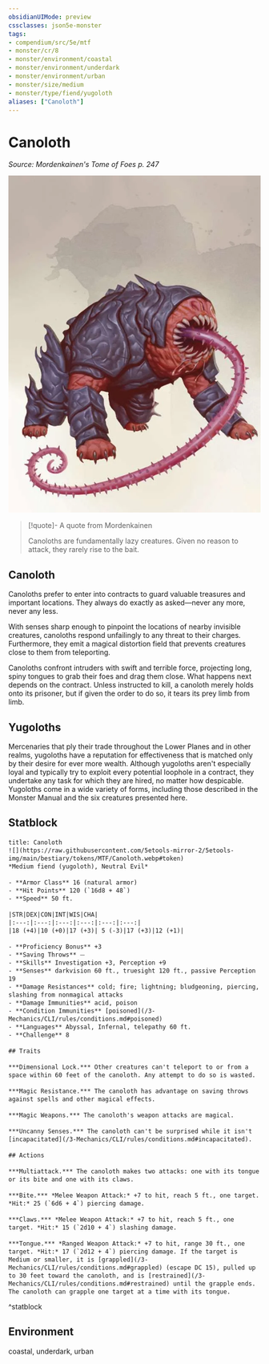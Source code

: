 ```yaml
---
obsidianUIMode: preview
cssclasses: json5e-monster
tags:
- compendium/src/5e/mtf
- monster/cr/8
- monster/environment/coastal
- monster/environment/underdark
- monster/environment/urban
- monster/size/medium
- monster/type/fiend/yugoloth
aliases: ["Canoloth"]
---
```

# Canoloth
*Source: Mordenkainen's Tome of Foes p. 247*  

![](https://raw.githubusercontent.com/5etools-mirror-2/5etools-img/main/bestiary/MTF/Canoloth.webp#right)  
> [!quote]- A quote from Mordenkainen  
> 
> Canoloths are fundamentally lazy creatures. Given no reason to attack, they rarely rise to the bait.

## Canoloth

Canoloths prefer to enter into contracts to guard valuable treasures and important locations. They always do exactly as asked—never any more, never any less.

With senses sharp enough to pinpoint the locations of nearby invisible creatures, canoloths respond unfailingly to any threat to their charges. Furthermore, they emit a magical distortion field that prevents creatures close to them from teleporting.

Canoloths confront intruders with swift and terrible force, projecting long, spiny tongues to grab their foes and drag them close. What happens next depends on the contract. Unless instructed to kill, a canoloth merely holds onto its prisoner, but if given the order to do so, it tears its prey limb from limb.

## Yugoloths

Mercenaries that ply their trade throughout the Lower Planes and in other realms, yugoloths have a reputation for effectiveness that is matched only by their desire for ever more wealth. Although yugoloths aren't especially loyal and typically try to exploit every potential loophole in a contract, they undertake any task for which they are hired, no matter how despicable. Yugoloths come in a wide variety of forms, including those described in the Monster Manual and the six creatures presented here.


## Statblock

```ad-statblock
title: Canoloth
![](https://raw.githubusercontent.com/5etools-mirror-2/5etools-img/main/bestiary/tokens/MTF/Canoloth.webp#token)
*Medium fiend (yugoloth), Neutral Evil*

- **Armor Class** 16 (natural armor)
- **Hit Points** 120 (`16d8 + 48`) 
- **Speed** 50 ft.

|STR|DEX|CON|INT|WIS|CHA|
|:---:|:---:|:---:|:---:|:---:|:---:|
|18 (+4)|10 (+0)|17 (+3)| 5 (-3)|17 (+3)|12 (+1)|

- **Proficiency Bonus** +3
- **Saving Throws** ⏤
- **Skills** Investigation +3, Perception +9
- **Senses** darkvision 60 ft., truesight 120 ft., passive Perception 19
- **Damage Resistances** cold; fire; lightning; bludgeoning, piercing, slashing from nonmagical attacks
- **Damage Immunities** acid, poison
- **Condition Immunities** [poisoned](/3-Mechanics/CLI/rules/conditions.md#poisoned)
- **Languages** Abyssal, Infernal, telepathy 60 ft.
- **Challenge** 8

## Traits

***Dimensional Lock.*** Other creatures can't teleport to or from a space within 60 feet of the canoloth. Any attempt to do so is wasted.

***Magic Resistance.*** The canoloth has advantage on saving throws against spells and other magical effects.

***Magic Weapons.*** The canoloth's weapon attacks are magical.

***Uncanny Senses.*** The canoloth can't be surprised while it isn't [incapacitated](/3-Mechanics/CLI/rules/conditions.md#incapacitated).

## Actions

***Multiattack.*** The canoloth makes two attacks: one with its tongue or its bite and one with its claws.

***Bite.*** *Melee Weapon Attack:* +7 to hit, reach 5 ft., one target. *Hit:* 25 (`6d6 + 4`) piercing damage.

***Claws.*** *Melee Weapon Attack:* +7 to hit, reach 5 ft., one target. *Hit:* 15 (`2d10 + 4`) slashing damage.

***Tongue.*** *Ranged Weapon Attack:* +7 to hit, range 30 ft., one target. *Hit:* 17 (`2d12 + 4`) piercing damage. If the target is Medium or smaller, it is [grappled](/3-Mechanics/CLI/rules/conditions.md#grappled) (escape DC 15), pulled up to 30 feet toward the canoloth, and is [restrained](/3-Mechanics/CLI/rules/conditions.md#restrained) until the grapple ends. The canoloth can grapple one target at a time with its tongue.
```
^statblock

## Environment

coastal, underdark, urban
